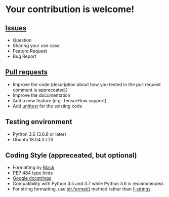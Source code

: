 # Your contribution is welcome!

## [Issues](https://github.com/Minyus/pipelinex/issues)

- Question
- Sharing your use case
- Feature Request
- Bug Report

## [Pull requests](https://github.com/Minyus/pipelinex/pulls)

- Improve the code (description about how you tested in the pull request comment is appreceated.)
- Improve the documentation
- Add a new feature (e.g. TensorFlow support)
- Add [unittest](https://docs.python.org/3.6/library/unittest.html) for the existing code

## Testing environment

- Python 3.6 (3.6.8 or later)
- Ubuntu 18.04.3 LTS

## Coding Style (appreceated, but optional)

- Formatting by [Black](https://github.com/psf/black)
- [PEP 484 type hints](https://www.python.org/dev/peps/pep-0484/)
- [Google docstrings](https://google.github.io/styleguide/pyguide.html#38-comments-and-docstrings)
- Compatibility with Python 3.5 and 3.7 while Python 3.6 is recommended.
- For string formatting, use [str.format()](https://docs.python.org/3/library/stdtypes.html#str.format) method rather than [f-strings](https://www.python.org/dev/peps/pep-0498/#id13)
